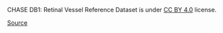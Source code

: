 CHASE DB1: Retinal Vessel Reference Dataset is under [CC BY 4.0](https://creativecommons.org/licenses/by/4.0/legalcode) license.

[Source](https://researchdata.kingston.ac.uk/96/)